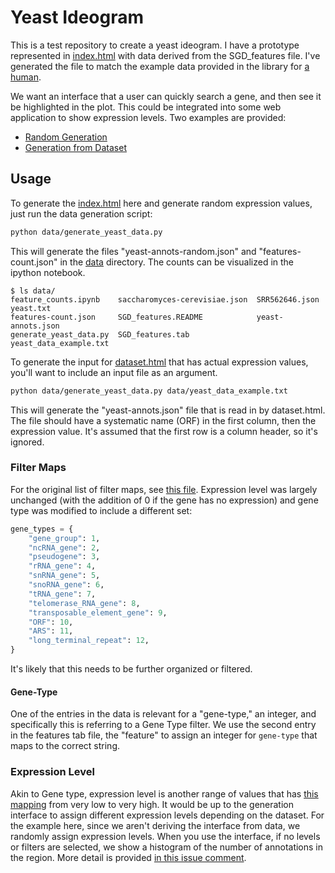 # Yeast Ideogram

This is a test repository to create a yeast ideogram. I have a prototype represented
in [index.html](index.html) with data derived from the SGD_features file. I've generated
the file to match the example data provided in the library for [a human](https://github.com/eweitz/ideogram/blob/master/dist/data/annotations/SRR562646.json).

We want an interface that a user can quickly search a gene, and then see it
be highlighted in the plot. This could be integrated into some web application to show
expression levels. Two examples are provided:

 - [Random Generation](https://vsoch.github.io/yeast-ideogram/)
 - [Generation from Dataset](https://vsoch.github.io/yeast-ideogram/dataset.html)

## Usage

To generate the [index.html](index.html) here and generate random expression values,
just run the data generation script:

```bash
python data/generate_yeast_data.py 
```
This will generate the files "yeast-annots-random.json" and "features-count.json"
in the [data](data) directory. The counts can be visualized in the ipython notebook.

```
$ ls data/
feature_counts.ipynb    saccharomyces-cerevisiae.json  SRR562646.json          yeast.txt
features-count.json     SGD_features.README            yeast-annots.json
generate_yeast_data.py  SGD_features.tab               yeast_data_example.txt
```

To generate the input for [dataset.html](dataset.html) that has actual expression values,
you'll want to include an input file as an argument.

```bash
python data/generate_yeast_data.py data/yeast_data_example.txt
```

This will generate the "yeast-annots.json" file that is read in by dataset.html.
The file should have a systematic name (ORF) in the first column, then the expression value.
It's assumed that the first row is a column header, so it's ignored.

### Filter Maps

For the original list of filter maps, see [this file](https://github.com/eweitz/ideogram/blob/3ae4fdecc01f511fabf90ce8f87225e10675393c/annotations-histogram.html#L131). Expression level was largely unchanged (with the addition of 0 if the gene has no expression) and gene type
was modified to include a different set:

```python
gene_types = {
    "gene_group": 1,
    "ncRNA_gene": 2,
    "pseudogene": 3,
    "rRNA_gene": 4,
    "snRNA_gene": 5,
    "snoRNA_gene": 6,
    "tRNA_gene": 7,
    "telomerase_RNA_gene": 8,
    "transposable_element_gene": 9,
    "ORF": 10,
    "ARS": 11,
    "long_terminal_repeat": 12,
}
```
It's likely that this needs to be further organized or filtered.

#### Gene-Type

One of the entries in the data is relevant for a "gene-type," an integer, and specifically
this is referring to a Gene Type filter. We use the second entry in the features tab file,
the "feature" to assign an integer for `gene-type` that maps to the correct string.

### Expression Level

Akin to Gene type, expression level is another range of values that has [this mapping](https://github.com/yeastphenome/yeastphenome.org/pull/36) from very low to very high. It would be up to the generation interface to
assign different expression levels depending on the dataset. For the example here, since we aren't
deriving the interface from data, we randomly assign expression levels. When you use
the interface, if no levels or filters are selected, we show a histogram of the number
of annotations in the region. More detail is provided [in this issue comment](https://github.com/eweitz/ideogram/issues/239#issuecomment-711067139).
